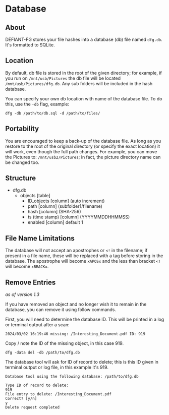 # Database

## About

DEFIANT-FG stores your file hashes into a database (db) file named `dfg.db`. It's formatted to SQLite. 

## Location

By default, db file is stored in the root of the given directory; for example, if you run on `/mnt/usb/Pictures` the db file will be located `/mnt/usb/Pictures/dfg.db`. Any sub folders will be included in the hash database.

You can specify your own db location with name of the database file. To do this, use the `-db` flag, example:

	dfg -db /path/to/db.sql -d /path/to/files/


## Portability

You are encouraged to keep a back-up of the database file. As long as you restore to the root of the original directory (or specify the exact location) it will work, even though the full path changes. For example, you can move the Pictures to: `/mnt/usb2/Pictures`; in fact, the picture directory name can be changed too.

## Structure

* dfg.db
	* objects [table]
		* ID_objects [column] (auto increment)
		* path [column] (subfolder1/filename)
		* hash [column] (SHA-256)
		* ts (time stamp) [column] (YYYYMMDDHHMMSS)
		* enabled [column] default 1

## File Name Limitations

The database will not accept an apostrophes or `<!` in the filename; if present in a file name, these will be replaced with a tag before storing in the database. The apostrophe will become `xAPOSx` and the less than bracket `<!` will become `xBRACKx`.

## Remove Entries
_as of version 1.3_

If you have removed an object and no longer wish it to remain in the database, you can remove it using follow commands.

First, you will need to determine the database ID. This will be printed in a log or terminal output after a scan:

	2024/03/02 16:19:46 missing: /Interesting_Document.pdf ID: 919

Copy / note the ID of the missing object, in this case 919.

	dfg -data del -db /path/to/dfg.db

The database tool will ask for ID of record to delete; this is this ID given in terminal output or log file, in this example it's 919.

	Database tool using the following database: /path/to/dfg.db

	Type ID of record to delete:
	919
	File entry to delete: /Interesting_Document.pdf
	Correct? [y/n]
	y
	Delete request completed



